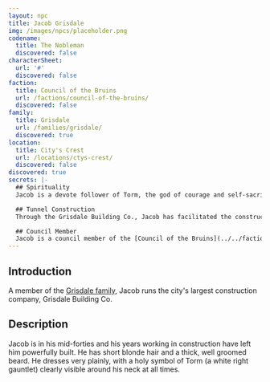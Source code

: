 ```yaml
---
layout: npc
title: Jacob Grisdale
img: /images/npcs/placeholder.png
codename:
  title: The Nobleman
  discovered: false
characterSheet:
  url: '#'
  discovered: false
faction:
  title: Council of the Bruins
  url: /factions/council-of-the-bruins/
  discovered: false
family:
  title: Grisdale
  url: /families/grisdale/
  discovered: true
location:
  title: City's Crest
  url: /locations/ctys-crest/
  discovered: false
discovered: true
secrets: |-
  ## Spirituality
  Jacob is a devote follower of Torm, the god of courage and self-sacrifice. He is very clear and open about his faith in Torm, but does not push his religion on others beyond the occasional comment about how good Torm can make one's life.

  ## Tunnel Construction
  Through the Grisdale Building Co., Jacob has facilitated the construction of a sewer/tunnel network that allows the [Council of the Bruins](../../factions/council-of-the-bruins) to easily travel the city and remain undetected.

  ## Council Member
  Jacob is a council member of the [Council of the Bruins](../../factions/council-of-the-bruins) representing [City's Crest](../../locations/citys-crest/) under the codename *The Nobleman*.
---
```

## Introduction
A member of the [Grisdale family]({{site.baseurl}}/families/grisdale/), Jacob runs the city's largest construction company, Grisdale Building Co.

## Description
Jacob is in his mid-forties and his years working in construction have left him powerfully built. He has short blonde hair and a thick, well groomed beard. He dresses very plainly, with a holy symbol of Torm (a white right gauntlet) clearly visible around his neck at all times.
